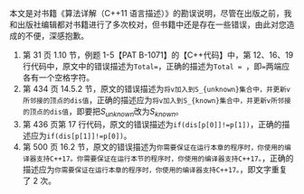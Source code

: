 本文是对书籍《算法详解（C++11 语言描述）》的勘误说明，尽管在出版之前，我和出版社编辑都对书籍进行了多次校对，但书籍中还是存在一些错误，由此对您造成的不便，深感抱歉。

1. 第 31 页 1.10 节，例题 1-5【PAT B-1071】的【C++代码】中，第 12、16、19 行代码中，原文中的错误描述为`Total=`，正确的描述为`Total = `，即`=`两端应各有一个空格字符。
2. 第 434 页 14.5.2 节，原文的错误描述为`将v加入到S_{unknown}集合中，并更新v所邻接的顶点的dis值`，正确的描述应为`将v加入到S_{known}集合中，并更新v所邻接的顶点的dis值`，即要把$S_{unknown}$改为$S_{known}$。
3. 第 436 页第 17 行代码，原文的错误描述为`if(dis[p[0]]!=p[1])`，正确的描述应为`if(dis[p[1]]!=p[0])`。
4. 第 500 页 16.2 节，原文的错误描述为`你需要保证在运行本章的程序时，你使用的编译器支持C++17。你需要保证在运行本节的程序时，你使用的编译器支持C++17。`，正确的描述应为`你需要保证在运行本章的程序时，你使用的编译器支持C++17。`，即文字重复了 2 次。
